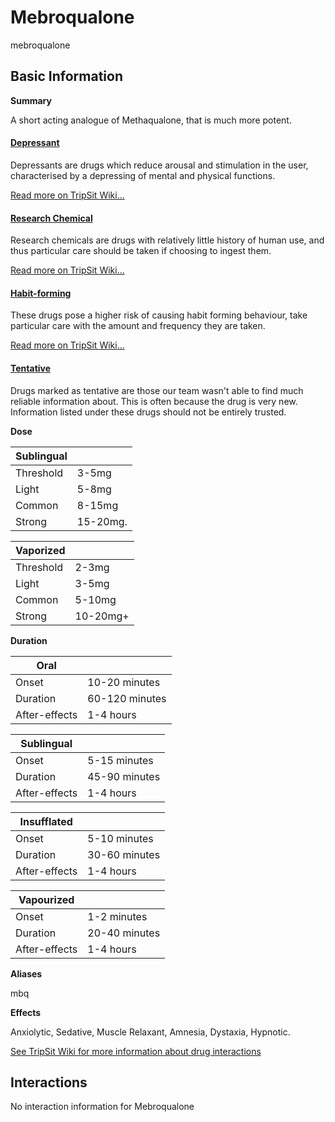 # Mebroqualone

mebroqualone

## Basic Information

**Summary**

A short acting analogue of Methaqualone, that is much more potent.

#### [Depressant](/category/depressant)

Depressants are drugs which reduce arousal and stimulation in the user, characterised by a depressing of mental and physical functions.

[Read more on TripSit Wiki...](#{category.wiki})

#### [Research Chemical](/category/research-chemical)

Research chemicals are drugs with relatively little history of human use, and thus particular care should be taken if choosing to ingest them.

[Read more on TripSit Wiki...](#{category.wiki})

#### [Habit-forming](/category/habit-forming)

These drugs pose a higher risk of causing habit forming behaviour, take particular care with the amount and frequency they are taken.

[Read more on TripSit Wiki...](#{category.wiki})

#### [Tentative](/category/tentative)

Drugs marked as tentative are those our team wasn't able to find much reliable information about. This is often because the drug is very new. Information listed under these drugs should not be entirely trusted.

**Dose**

| Sublingual |          |
| ---------- | -------- |
| Threshold  | 3-5mg    |
| Light      | 5-8mg    |
| Common     | 8-15mg   |
| Strong     | 15-20mg. |

| Vaporized |          |
| --------- | -------- |
| Threshold | 2-3mg    |
| Light     | 3-5mg    |
| Common    | 5-10mg   |
| Strong    | 10-20mg+ |

**Duration**

| Oral          |                |
| ------------- | -------------- |
| Onset         | 10-20 minutes  |
| Duration      | 60-120 minutes |
| After-effects | 1-4 hours      |

| Sublingual    |               |
| ------------- | ------------- |
| Onset         | 5-15 minutes  |
| Duration      | 45-90 minutes |
| After-effects | 1-4 hours     |

| Insufflated   |               |
| ------------- | ------------- |
| Onset         | 5-10 minutes  |
| Duration      | 30-60 minutes |
| After-effects | 1-4 hours     |

| Vapourized    |               |
| ------------- | ------------- |
| Onset         | 1-2 minutes   |
| Duration      | 20-40 minutes |
| After-effects | 1-4 hours     |

**Aliases**

mbq  

**Effects**

Anxiolytic, Sedative, Muscle Relaxant, Amnesia, Dystaxia, Hypnotic.

[See TripSit Wiki for more information about drug interactions](http://combo.tripsit.me/)

## Interactions

No interaction information for Mebroqualone